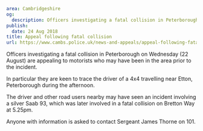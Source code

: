 ```yaml
area: Cambridgeshire
og:
  description: Officers investigating a fatal collision in Peterborough on Wednesday (22 August) are appealing to motorists who may have been in the area prior to the incident.
publish:
  date: 24 Aug 2018
title: Appeal following fatal collision
url: https://www.cambs.police.uk/news-and-appeals/appeal-following-fatal-collision-bretton
```

Officers investigating a fatal collision in Peterborough on Wednesday (22 August) are appealing to motorists who may have been in the area prior to the incident.

In particular they are keen to trace the driver of a 4x4 travelling near Etton, Peterborough during the afternoon.

The driver and other road users nearby may have seen an incident involving a silver Saab 93, which was later involved in a fatal collision on Bretton Way at 5.25pm.

Anyone with information is asked to contact Sergeant James Thorne on 101.
